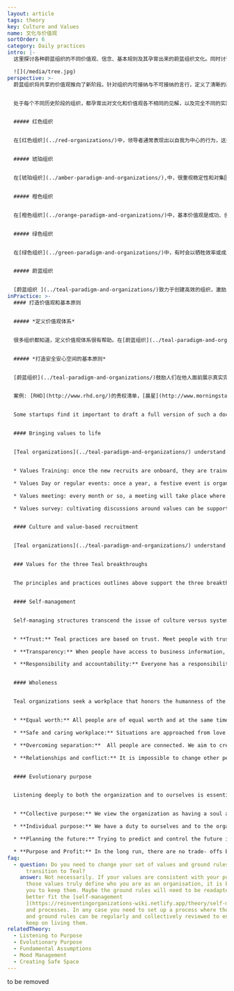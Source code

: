 ```yaml
---
layout: article
tags: theory
key: Culture and Values
name: 文化与价值观
sortOrder: 6
category: Daily practices
intro: |-
  这里探讨各种蔚蓝组织的不同价值观、信念、基本规则及其孕育出来的蔚蓝组织文化。同时讨论将这些文化和价值观根植渗透生根开花的实践方法。

  ![](/media/tree.jpg)
perspective: >-
  蔚蓝组织将共享的价值观推向了新阶段。针对组织内可接纳与不可接纳的言行，定义了清晰的基本规则或共识信念。多数蔚蓝组织都在招聘流程上投入大量时间，向应聘者传达组织的价值观，让他们有机会判断这些内容是否适配于自己理想中的未来图景。蔚蓝组织会频繁的审查和质疑公司的文化和价值观，以确保这些内容真正鲜活在组织成员的生活中。常见的鲜活的蔚蓝价值观包括：信任、透明、集体智慧、完整人性和主权。


  处于每个不同历史阶段的组织，都孕育出对文化和价值观各不相同的见解，以及完全不同的实践流程：


  ##### 红色组织


  在[红色组织](../red-organizations/)中，领导者通常表现出以自我为中心的行为，这些行为被他们对权力和控制的个人需求驱动着。他们常常很冲动、想方设法发挥自己的支配地位。这创造了一种恐惧、控制、甘冒风险和顺从的文化。团队的紧密关系通常是靠这些要素来维持。


  ##### 琥珀组织


  在[琥珀组织](../amber-paradigm-and-organizations/),中，很重视稳定性和对集团规范的尊重。琥珀的领袖寻求秩序、稳定和可预测性。人们对变化持怀疑态度。通过结构化和官僚机构来维持控制。这些都培育一种从众文化。最重要的是做正确的事，并符合组织规范。重点考虑一个人是否有正确的外表、行为和思想。社会稳定的代价是人人都戴上伪装面具。人们可能会远离自己独特的本性、个人欲望、需求和感受，不得不包装并培育一个社会可以接受的自我形象。这种世界观的阴暗面是，工人们通常被视为懒惰、不诚实、需要指导。为确保工作得到妥善开展，管理和监督被认为是理所当然。


  ##### 橙色组织


  在[橙色组织](../orange-paradigm-and-organizations/)中，基本价值观是成功、创新、有用、竞争/胜利、利润和认可。这是拜金的唯物主义世界观，理性受到高度重视。只有物质层面看得见摸得着的事物才是真的。组织的隐喻是一台“机器”。认为文化可以变得高度专业化、理性化，有时甚至不需要灵魂。只要有助于提高绩效，就欢迎变革。为了加快创新和变革，重视并鼓励跨组织合作。重视战略管理，注重成果而不是实现过程。个人能力、成果和成就受到重视和激励。职位提升是基于实际功绩而不是社会阶级或地位。


  ##### 绿色组织


  在[绿色组织](../green-paradigm-and-organizations/)中，有时会以牺牲效率或成果为代价换取和谐的关系。组织的共同价值观是社区、沟通、协作、共识、和谐、宽容、正直、尊重、开放和平等。重视在授权基础上创造伟大的职场文化，以提高员工的积极性。虽然绿色组织通常建立在传统的等级模型和结构之上，但这种文化并不喜欢权力和等级制度。采用参与式和服务式领导方法，其价值在于促进自下而上的协作过程，发展共同的价值观，以及一种让人们感到受到重视和有权作出贡献的文化。橙色模式的主流比喻是“家庭”。橙色组织经常把自己的价值观作为一种口头上的营销宣传但没有渗透，绿色组织则真正的拥抱了价值观并以此为生活指南。


  ##### 蔚蓝组织


  [蔚蓝组织 ](../teal-paradigm-and-organizations/)致力于创建高效的组织，激励人们在工作中做一个或成长为一个完整的人。蔚蓝组织的文化，不是根据创立者和领导者的个人假设、规范和关切来塑造，而是根据组织的特定背景和[目标](https://reinventingorganizations-wiki.netlify.app/theory/evolutionary-purpose/)而自然呈现出来。对蔚蓝组织的隐喻是“有生命的系统”。因此，组织应该具有自己的、可以随着时间推移而发展的自主身份和文化。文化和价值观跟结构与过程有机的结合在了一起。
inPractice: >-
  #### 打造价值观和基本原则


  ##### *定义价值观体系*


  很多组织都知道，定义价值观体系很有帮助。在[蔚蓝组织](../teal-paradigm-and-organizations/) 中，这些价值观和[目标](../evolutionary-purpose/)成为组织文化的根本核心，影响着组织的多数行为和流程。这些价值观一般源于缔造者的愿景，通常会通过集体智慧来定义。价值观及其相关的基本规则并不是僵化固定的，这些都很开放，会被持续的讨论和改善，以保障这些内容一直能真实的反应该组织内人们的生活与信念。有些组织还定义了一套简洁的纲领，主要是关于人性的努力与行为的共识信念或假设。


  ##### *打造安全安心空间的基本原则*


  [蔚蓝组织](../teal-paradigm-and-organizations/)鼓励人们在他人面前展示真实完整的自我（不伪装），其前提就是让人们感觉到这样做很安全。必要时定义一套已经被翻译成清晰基本规则的价值观，会对此有帮助。


  案例: [RHD](http://www.rhd.org/)的责权清单，[晨星](http://www.morningstarco.com/)的同事守则，[法维](http://www.favi.com/)的词条，或[霍尔](https://www.holacracy.org/)的 Constitution. These documents provide a vision for a safe and productive workplace. They give colleagues a vocabulary to discuss healthy relationships, and they draw lines that separate recommended from unacceptable behaviors.


  Some startups find it important to draft a full version of such a document early on. Others will develop one as they grow. Organizations make sure they are written collectively so that they are full owned by all the people.


  #### Bringing values to life


  [Teal organizations](../teal-paradigm-and-organizations/) understand it takes more than a plaque on the wall to bring values and ground rules to life. They spend a significant amount of time and energy on training and involving everyone in a continuous process of revisiting them. Some examples of keeping values alive are:


  * Values Training: once the new recruits are onboard, they are trained in the set of values and ground rules. 

  * Values Day or regular events: once a year, a festive event is organized where everybody is invited to revisit the organization's purpose, values and ground rules. 

  * Values meeting: every month or so, a meeting will take place where colleagues are invited to bring up issues with values and ground rules in the workplace and suggest changes. Values can also be discussed during Large Group Reflections.

  * Values survey: cultivating discussions around values can be supported by an annual survey.


  #### Culture and value-based recruitment


  [Teal organizations](../teal-paradigm-and-organizations/) understand that a person's attitude and behaviors are as important as their skills. Therefore significant energy is devoted to finding people that fit with the organization's culture and values. New recruits are carefully interviewed to ensure they can thrive in the environment. It is a two way discovery processes aiming at finding out if the organization and individual are meant to “journey together”. 


  ### Values for the three Teal breakthroughs


  The principles and practices outlines above support the three breakthroughs of [self-management](../self-management/), [wholeness ](../wholeness/)and [evolutionary purpose](../evolutionary-purpose/). 


  #### Self-management


  Self-managing structures transcend the issue of culture versus systems. Inner and outer dimensions, culture and systems, work hand in hand, not in opposite directions. The following are some examples of the types of values/principles that support self-management:


  * **Trust:** Teal practices are based on trust. Meet people with trust and they will respond with trust. Trust enables people to be fully responsible. It also lowers the need for hierarchy and control and enables [self-management](../self-management/). 

  * **Transparency:** When people have access to business information, often held by management, they can act and take decisions that are good for the whole. When there is transparency and openness collective intelligence is available to all. Sensitive information can be shared because everyone is able and trusted to handle difficult news. 

  * **Responsibility and accountability:** Everyone has a responsibility to the organization for sensing issues or opportunities and addressing them. People are expected to be comfortable with holding each other accountable for their [commitments](../commitment-working-hours-and-flexibility/), through [feedback](../feedback-and-performance-management/) and respectful confrontation.


  #### Wholeness


  Teal organizations seek a workplace that honors the humanness of the people who work there. The following are examples of the types of values/principles that support wholeness:


  * **Equal worth:** All people are of equal worth and at the same time different. Community will be richest when members are able to contribute in their distinctive way, whilst appreciating their differences. 

  * **Safe and caring workplace:** Situations are approached from love and connection rather than fear and separation. Creating a safe environment where everyone can behave authentically is essential. 

  * **Overcoming separation:**  All people are connected. We aim to create a workplace where cognitive, physical, emotional and spiritual aspects are be honored and valued. 

  * **Relationships and conflict:** It is impossible to change other people. We can only change ourselves. We take ownership of our thoughts, beliefs, words and actions. We don’t spread rumors. We don’t talk behind someone’s back. We don’t blame problems on others.


  #### Evolutionary purpose


  Listening deeply to both the organization and to ourselves is essential in finding[ evolutionary purpose.](../evolutionary-purpose/) The following  are examples of the types of values/principles that support evolutionary purpose:


  * **Collective purpose:** We view the organization as having a soul and [purpose ](https://reinventingorganizations-wiki.netlify.app/theory/listening-to-purpose/)of its own. We try to listen in to where the organization wants to go and beware of forcing a direction onto it. 

  * **Individual purpose:** We have a duty to ourselves and to the organization to inquire into our personal sense of calling to see if and how it resonates with the organization’s purpose. We try to imbue our roles with our souls, not our egos. 

  * **Planning the future:** Trying to predict and control the future is futile. We make forecasts only when a specific decision requires us to do so. Everything will unfold with more grace if we stop trying to control and instead choose to simply sense and respond. 

  * **Purpose and Profit:** In the long run, there are no trade- offs between purpose and profits. If we focus on purpose, profits will follow.
faq:
  - question: Do you need to change your set of values and ground rules when you
      transition to Teal?
    answer: Not necessarily. If your values are consistent with your purpose and if
      those values truly define who you are as an organisation, it is better for
      you to keep them. Maybe the ground rules will need to be readapted to
      better fit the [self-management
      ](https://reinventingorganizations-wiki.netlify.app/theory/self-management/)structure
      and processes. In any case you need to set up a process where those values
      and ground rules can be regularly and collectively reviewed to ensure you
      keep on living them.
relatedTheory:
  - Listening to Purpose
  - Evolutionary Purpose
  - Fundamental Assumptions
  - Mood Management
  - Creating Safe Space
---
```

to be removed